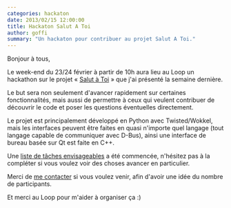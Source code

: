 ```yaml
---
categories: hackaton
date: 2013/02/15 12:00:00
title: Hackaton Salut A Toi
author: goffi
summary: "Un hackaton pour contribuer au projet Salut A Toi."
---
```

Bonjour à tous,

Le week-end du 23/24 février à partir de 10h aura lieu au Loop un hackathon
sur le projet « [Salut à Toi](http://sat.goffi.org) » que  j'ai présenté
la semaine dernière.

Le but sera non seulement d'avancer rapidement sur certaines fonctionnalités,
mais aussi de permettre à ceux qui veulent contribuer de découvrir le code et
poser les questions éventuelles directement.

Le projet est principalement développé en Python avec Twisted/Wokkel, mais les
interfaces peuvent être faites en quasi n'importe quel langage (tout langage
capable de communiquer avec D-Bus), ainsi une interface de bureau basée sur Qt
est faite en C++.

Une [liste de tâches envisageables](http://wiki.goffi.org/wiki/Hackathon_22_02_2013)
a été commencée, n'hésitez pas à la compléter si vous voulez voir des choses avancer
en particulier.

Merci de [me contacter](mailto:goffi@goffi.DOT.com) si vous voulez venir,
afin d'avoir une idée du nombre de participants.

Et merci au Loop pour m'aider à organiser ça :)
